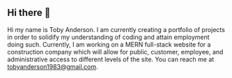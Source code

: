 ## Hi there 👋

Hi my name is Toby Anderson. I am currently creating a portfolio of projects in order to solidify my understanding of coding and attain employment doing such. Currently, I am working on
a MERN full-stack website for a construction company which will allow for public, customer, employee, and administrative access to different levels of the site. You can reach me
at tobyanderson1983@gmail.com. 
